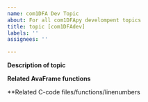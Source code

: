 ```yaml
---
name: com1DFA Dev Topic
about: For all com1DFApy develompent topics
title: topic [com1DFAdev]
labels: ''
assignees: ''

---
```


**Description of topic** 

**Related AvaFrame functions**

**Related C-code files/functions/linenumbers
